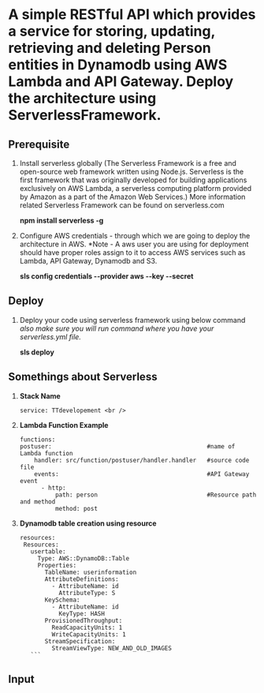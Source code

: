 # A simple RESTful API which provides a service for storing, updating, retrieving and deleting Person entities in Dynamodb using AWS Lambda and API Gateway. Deploy the architecture using ServerlessFramework.

## Prerequisite 

1. Install serverless globally (The Serverless Framework is a free and open-source web framework written using Node.js. Serverless is the first framework that was originally developed for building applications exclusively on AWS Lambda, a serverless computing platform provided by Amazon as a part of the Amazon Web Services.)
    More information related Serverless Framework can be found on serverless.com
    
    **npm install serverless -g**

2. Configure AWS credentials - through which we are going to deploy the architecture in AWS.
    *Note - A aws user you are using for deployment should have proper roles assign to it to access AWS services such as Lambda, API Gateway, Dynamodb and S3.
    
    **sls config credentials --provider aws --key <Access key ID> --secret <Secret access key>**


## Deploy
 1.  Deploy your code using serverless framework using below command *also make sure you will run command where you have your serverless.yml file.*
 
     **sls deploy**


## Somethings about Serverless
   
   1. **Stack Name**
        ```
        service: TTdevelopement <br />
        ```
   2. **Lambda Function Example**
        ```   
        functions:                                                          
        postuser:                                            #name of Lambda function
            handler: src/function/postuser/handler.handler   #source code file
            events:                                          #API Gateway event
              - http:                                        
                  path: person                               #Resource path and method
                  method: post
        ```

3. **Dynamodb table creation using resource**
     ```
     resources:
      Resources:
        usertable:
          Type: AWS::DynamoDB::Table
          Properties:
            TableName: userinformation
            AttributeDefinitions:
              - AttributeName: id
                AttributeType: S
            KeySchema:
              - AttributeName: id
                KeyType: HASH
            ProvisionedThroughput:
              ReadCapacityUnits: 1
              WriteCapacityUnits: 1
            StreamSpecification:
              StreamViewType: NEW_AND_OLD_IMAGES
        ```        
## Input


